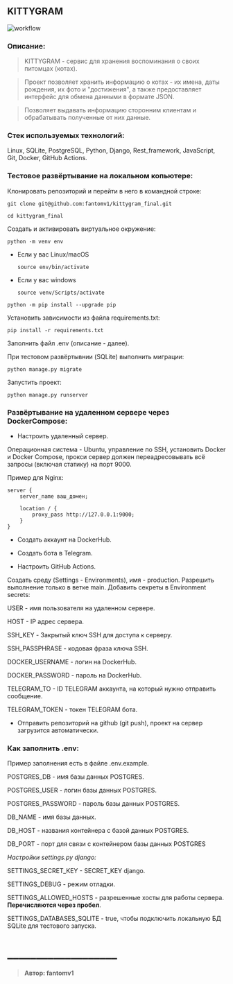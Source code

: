 ## KITTYGRAM
![workflow](https://github.com/fantomv1/kittygram_final/actions/workflows/main.yml/badge.svg/)

### Описание:
>KITTYGRAM - сервис для хранения воспоминания о своих питомцах (котах).

>Проект позволяет хранить информацию о котах - их имена, даты рождения, их фото и "достижения", а также предоставляет интерфейс для обмена данными в формате JSON.

>Позволяет выдавать информацию сторонним клиентам и обрабатывать полученные от них данные.

### Стек используемых технологий:
Linux, SQLite, PostgreSQL, Python, Django, Rest_framework, JavaScript, Git, Docker, GitHub Actions.

### Тестовое развёртывание на локальном копьютере:

Клонировать репозиторий и перейти в него в командной строке:

```
git clone git@github.com:fantomv1/kittygram_final.git
```

```
cd kittygram_final
```

Cоздать и активировать виртуальное окружение:

```
python -m venv env
```

* Если у вас Linux/macOS

    ```
    source env/bin/activate
    ```

* Если у вас windows

    ```
    source venv/Scripts/activate
    ```

```
python -m pip install --upgrade pip
```

Установить зависимости из файла requirements.txt:

```
pip install -r requirements.txt
```

Заполнить файл .env (описание - далее).

При тестовом развёртывнии (SQLite) выполнить миграции:

```
python manage.py migrate
```

Запустить проект:

```
python manage.py runserver
```

### Развёртывание на удаленном сервере через DockerCompose:

- Настроить удаленный сервер.

Операционная система - Ubuntu, управление по SSH, установить Docker и Docker Compose, прокси сервер должен переадресовывать всё запросы (включая статику) на порт 9000.

Пример для Nginx:

```
server {
    server_name ваш_домен;

    location / {
        proxy_pass http://127.0.0.1:9000;
    }
}
```

- Создать аккаунт на DockerHub.

- Создать бота в Telegram.

- Настроить GitHub Actions.

Создать среду (Settings - Environments), имя - production. Разрешить выполнение только в ветке main. Добавить секреты в Environment secrets:

USER - имя пользователя на удаленном сервере.

HOST - IP адрес сервера.

SSH_KEY - Закрытый ключ SSH для доступа к серверу.

SSH_PASSPHRASE - кодовая фраза ключа SSH.

DOCKER_USERNAME - логин на DockerHub.

DOCKER_PASSWORD - пароль на DockerHub.

TELEGRAM_TO - ID TELEGRAM аккаунта, на который нужно отправить сообщение.

TELEGRAM_TOKEN - токен TELEGRAM бота.

- Отправить репозиторий на github (git push), проект на сервер загрузится автоматически.

### Как заполнить .env:

Пример заполнения есть в файле .env.example.

POSTGRES_DB - имя базы данных POSTGRES.

POSTGRES_USER - логин базы данных POSTGRES.

POSTGRES_PASSWORD - пароль базы данных POSTGRES.

DB_NAME - имя базы данных.

DB_HOST - названия контейнера с базой данных POSTGRES.

DB_PORT - порт для связи с контейнером базы данных POSTGRES

*Настройки settings.py django:*

SETTINGS_SECRET_KEY - SECRET_KEY django.

SETTINGS_DEBUG - режим отладки.

SETTINGS_ALLOWED_HOSTS - разрешенные хосты для работы сервера. **Перечисляются через пробел**.

SETTINGS_DATABASES_SQLITE - true, чтобы подключить локальную БД SQLite для тестового запуска.

# ___________________

>**Автор: fantomv1**